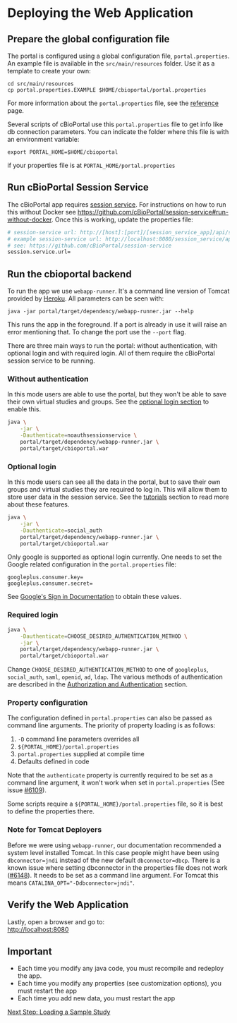 # Deploying the Web Application

## Prepare the global configuration file

The portal is configured using a global configuration file, `portal.properties`.
An example file is available in the `src/main/resources` folder.
Use it as a template to create your own:

    cd src/main/resources
    cp portal.properties.EXAMPLE $HOME/cbioportal/portal.properties

For more information about the `portal.properties` file, see the
[reference](portal.properties-Reference.md) page.

Several scripts of cBioPortal use this `portal.properties` file to get info
like db connection parameters. You can indicate the folder where this file is
with an environment variable:

```
export PORTAL_HOME=$HOME/cbioportal
```

if your properties file is at `PORTAL_HOME/portal.properties`

## Run cBioPortal Session Service
The cBioPortal app requires [session service](Architecture-Overview.md). For
instructions on how to run this without Docker see
https://github.com/cBioPortal/session-service#run-without-docker. Once this is
working, update the properties file:

```bash
# session-service url: http://[host]:[port]/[session_service_app]/api/sessions/[portal_instance]/
# example session-service url: http://localhost:8080/session_service/api/sessions/public_portal/
# see: https://github.com/cBioPortal/session-service
session.service.url=
```

## Run the cbioportal backend
To run the app we use `webapp-runner`. It's a command line version of Tomcat
provided by [Heroku](https://github.com/jsimone/webapp-runner). All parameters
can be seen with:

```
java -jar portal/target/dependency/webapp-runner.jar --help
```

This runs the app in the foreground. If a port is already in use it will raise
an error mentioning that. To change the port use the `--port` flag.

There are three main ways to run the portal: without authentication, with
optional login and with required login. All of them require the cBioPortal
session service to be running.

### Without authentication
In this mode users are able to use the portal, but they won't be able to save
their own virtual studies and groups. See the [optional login
section](#optional-login) to enable this.
 
```bash
java \
    -jar \
    -Dauthenticate=noauthsessionservice \
    portal/target/dependency/webapp-runner.jar \
    portal/target/cbioportal.war
```

### Optional login

In this mode users can see all the data in the portal, but to save their own
groups and virtual studies they are required to log in. This will allow them to
store user data in the session service. See the
[tutorials](https://www.cbioportal.org/tutorials) section to read more about
these features.

```bash
java \
    -jar \
    -Dauthenticate=social_auth
    portal/target/dependency/webapp-runner.jar \
    portal/target/cbioportal.war
```

Only google is supported as optional login currently. One needs to set the
Google related configuration in the `portal.properties` file:

```
googleplus.consumer.key=
googleplus.consumer.secret=
```

See [Google's Sign in
Documentation](https://developers.google.com/identity/sign-in/web/sign-in#before_you_begin)
to obtain these values.

### Required login

```bash
java \
    -Dauthenticate=CHOOSE_DESIRED_AUTHENTICATION_METHOD \
    -jar \
    portal/target/dependency/webapp-runner.jar \
    portal/target/cbioportal.war
```

Change `CHOOSE_DESIRED_AUTHENTICATION_METHOD` to one of `googleplus`,
`social_auth`, `saml`, `openid`, `ad`, `ldap`. The various methods of
authentication are described in the [Authorization and
Authentication](https://docs.cbioportal.org/#2-2-authorization-and-authentication)
section.

### Property configuration
The configuration defined in `portal.properties` can also be
passed as command line arguments. The priority of property loading is as
follows:

1. `-D` command line parameters overrides all
2. `${PORTAL_HOME}/portal.properties`
3. `portal.properties` supplied at compile time
4. Defaults defined in code

Note that the `authenticate` property is currently required to be set as a
command line argument, it won't work when set in `portal.properties` (See issue
[#6109](https://github.com/cBioPortal/cbioportal/issues/6109)).

Some scripts require a `${PORTAL_HOME}/portal.properties` file, so it is best
to define the properties there.

### Note for Tomcat Deployers
Before we were using `webapp-runner`, our documentation recommended a system
level installed Tomcat. In this case people might have been using
`dbconnector=jndi` instead of the new default `dbconnector=dbcp`. There is a
known issue where setting dbconnector in the properties file does not work
([#6148](https://github.com/cBioPortal/cbioportal/issues/6148)). It needs to be
set as a command line argument. For Tomcat this means
`CATALINA_OPT="-Ddbconnector=jndi"`.

## Verify the Web Application

Lastly, open a browser and go to:  
<http://localhost:8080>

## Important

- Each time you modify any java code, you must recompile and redeploy the app.
- Each time you modify any properties (see customization options), you must restart the app
- Each time you add new data, you must restart the app


[Next Step: Loading a Sample Study](Load-Sample-Cancer-Study.md)
